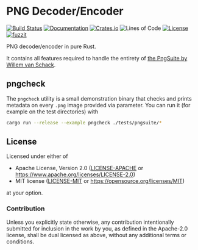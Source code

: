 # PNG Decoder/Encoder
[![Build Status](https://github.com/image-rs/image-png/workflows/Rust%20CI/badge.svg)](https://github.com/image-rs/image-png/actions)
[![Documentation](https://docs.rs/png/badge.svg)](https://docs.rs/png)
[![Crates.io](https://img.shields.io/crates/v/png.svg)](https://crates.io/crates/png)
![Lines of Code](https://tokei.rs/b1/github/image-rs/image-png)
[![License](https://img.shields.io/crates/l/png.svg)](https://github.com/image-rs/image-png)
[![fuzzit](https://app.fuzzit.dev/badge?org_id=image-rs)](https://app.fuzzit.dev/orgs/image-rs/dashboard)

PNG decoder/encoder in pure Rust.

It contains all features required to handle the entirety of [the PngSuite by
Willem van Schack][PngSuite].

[PngSuite]: http://www.schaik.com/pngsuite2011/pngsuite.html

## pngcheck

The `pngcheck` utility is a small demonstration binary that checks and prints
metadata on every `.png` image provided via parameter. You can run it (for
example on the test directories) with

```bash
cargo run --release --example pngcheck ./tests/pngsuite/*
```

## License

Licensed under either of

 * Apache License, Version 2.0 ([LICENSE-APACHE](LICENSE-APACHE) or https://www.apache.org/licenses/LICENSE-2.0)
 * MIT license ([LICENSE-MIT](LICENSE-MIT) or https://opensource.org/licenses/MIT)

at your option.

### Contribution

Unless you explicitly state otherwise, any contribution intentionally submitted
for inclusion in the work by you, as defined in the Apache-2.0 license, shall be dual licensed as above, without any
additional terms or conditions.
